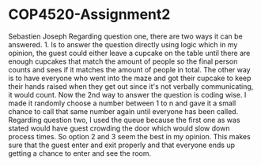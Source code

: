 # COP4520-Assignment2
Sebastien Joseph
Regarding question one, there are two ways it can be answered. 1. Is to answer the question directly using logic which in my opinion, the guest could either leave a cupcake on the table until there are enough cupcakes that match the amount of people so the final person counts and sees if it matches the amount of people in total. The other way is to have everyone who went into the maze and got their cupcake to keep their hands raised when they get out since it's not verbally communicating, it would count. Now the 2nd way to answer the question is coding wise. I made it randomly choose a number between 1 to n and gave it a small chance to call that same number again until everyone has been called.
Regarding question two, I used the queue because the first one as was stated would have guest crowding the door which would slow down process times. So option 2 and 3 seem the best in my opinion. This makes sure that the guest enter and exit properly and that everyone ends up getting a chance to enter and see the room.
